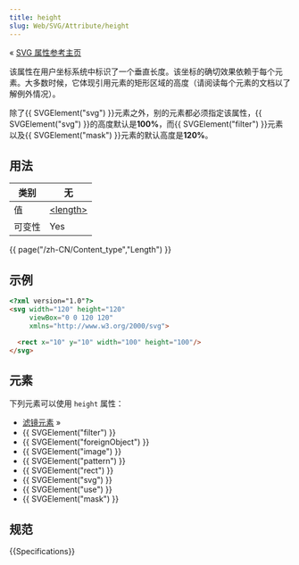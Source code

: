 ```yaml
---
title: height
slug: Web/SVG/Attribute/height
---
```


« [SVG 属性参考主页](/zh-CN/SVG/Attribute)

该属性在用户坐标系统中标识了一个垂直长度。该坐标的确切效果依赖于每个元素。大多数时候，它体现引用元素的矩形区域的高度（请阅读每个元素的文档以了解例外情况）。

除了{{ SVGElement("svg") }}元素之外，别的元素都必须指定该属性，{{ SVGElement("svg") }}的高度默认是**100%**，而{{ SVGElement("filter") }}元素以及{{ SVGElement("mask") }}元素的默认高度是**120%**。

## 用法

| 类别   | 无                                      |
| ------ | --------------------------------------- |
| 值     | [\<length>](/zh-CN/Web/SVG/Content_type#Length) |
| 可变性 | Yes                                     |

{{ page("/zh-CN/Content_type","Length") }}

## 示例

```html
<?xml version="1.0"?>
<svg width="120" height="120"
     viewBox="0 0 120 120"
     xmlns="http://www.w3.org/2000/svg">

  <rect x="10" y="10" width="100" height="100"/>
</svg>
```

## 元素

下列元素可以使用 `height` 属性：

- [滤镜元素](/zh-CN/SVG/Element#FilterPrimitive) »
- {{ SVGElement("filter") }}
- {{ SVGElement("foreignObject") }}
- {{ SVGElement("image") }}
- {{ SVGElement("pattern") }}
- {{ SVGElement("rect") }}
- {{ SVGElement("svg") }}
- {{ SVGElement("use") }}
- {{ SVGElement("mask") }}

## 规范

{{Specifications}}
